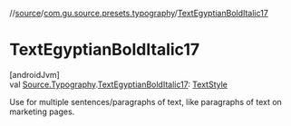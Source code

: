 //[source](../../index.md)/[com.gu.source.presets.typography](index.md)/[TextEgyptianBoldItalic17](-text-egyptian-bold-italic17.md)

# TextEgyptianBoldItalic17

[androidJvm]\
val [Source.Typography](../com.gu.source/-source/-typography/index.md).[TextEgyptianBoldItalic17](-text-egyptian-bold-italic17.md): [TextStyle](https://developer.android.com/reference/kotlin/androidx/compose/ui/text/TextStyle.html)

Use for multiple sentences/paragraphs of text, like paragraphs of text on marketing pages.

